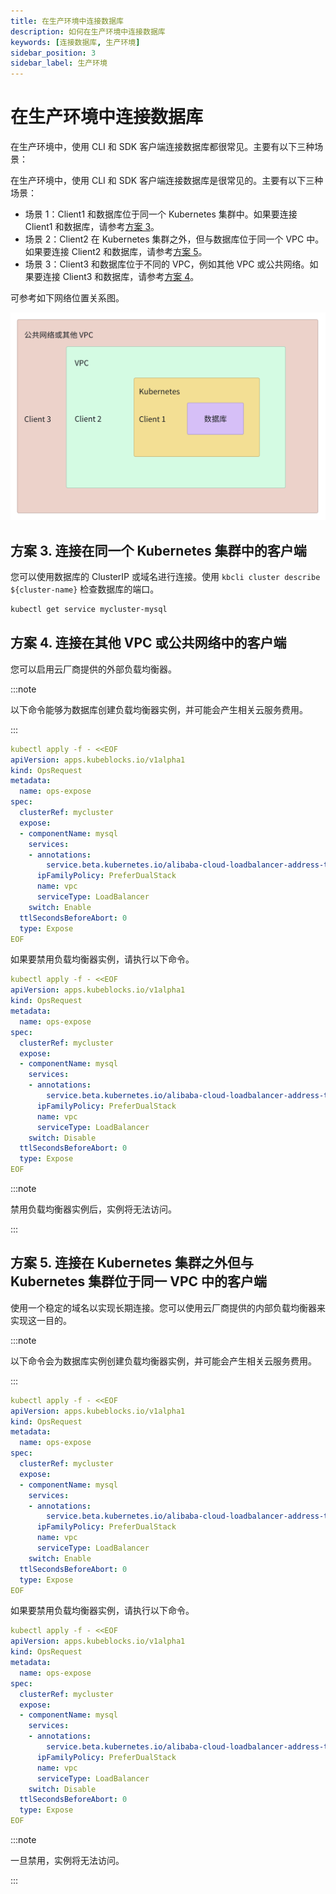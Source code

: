 ```yaml
---
title: 在生产环境中连接数据库
description: 如何在生产环境中连接数据库
keywords: [连接数据库, 生产环境]
sidebar_position: 3
sidebar_label: 生产环境
---
```


# 在生产环境中连接数据库

在生产环境中，使用 CLI 和 SDK 客户端连接数据库都很常见。主要有以下三种场景：

在生产环境中，使用 CLI 和 SDK 客户端连接数据库是很常见的。主要有以下三种场景：

- 场景 1：Client1 和数据库位于同一个 Kubernetes 集群中。如果要连接 Client1 和数据库，请参考[方案 3](#procedure-3-connect-database-in-the-same-kubernetes-cluster)。
- 场景 2：Client2 在 Kubernetes 集群之外，但与数据库位于同一个 VPC 中。如果要连接 Client2 和数据库，请参考[方案 5](#procedure-5-client-outside-the-kubernetes-cluster-but-in-the-same-vpc-as-the-kubernetes-cluster)。
- 场景 3：Client3 和数据库位于不同的 VPC，例如其他 VPC 或公共网络。如果要连接 Client3 和数据库，请参考[方案 4](#procedure-4-connect-database-with-clients-in-other-vpcs-or-public-networks)。

可参考如下网络位置关系图。

![Example](./../../img/connect-to-database-in-production-env-network-locations.jpg)

## 方案 3. 连接在同一个 Kubernetes 集群中的客户端

您可以使用数据库的 ClusterIP 或域名进行连接。使用 `kbcli cluster describe ${cluster-name}` 检查数据库的端口。

```bash
kubectl get service mycluster-mysql
```

## 方案 4. 连接在其他 VPC 或公共网络中的客户端

您可以启用云厂商提供的外部负载均衡器。

:::note

以下命令能够为数据库创建负载均衡器实例，并可能会产生相关云服务费用。

:::

```yaml
kubectl apply -f - <<EOF
apiVersion: apps.kubeblocks.io/v1alpha1
kind: OpsRequest
metadata:
  name: ops-expose
spec:
  clusterRef: mycluster
  expose:
  - componentName: mysql
    services:
    - annotations:
        service.beta.kubernetes.io/alibaba-cloud-loadbalancer-address-type: intranet
      ipFamilyPolicy: PreferDualStack
      name: vpc
      serviceType: LoadBalancer
    switch: Enable
  ttlSecondsBeforeAbort: 0
  type: Expose
EOF
```

如果要禁用负载均衡器实例，请执行以下命令。

```yaml
kubectl apply -f - <<EOF
apiVersion: apps.kubeblocks.io/v1alpha1
kind: OpsRequest
metadata:
  name: ops-expose
spec:
  clusterRef: mycluster
  expose:
  - componentName: mysql
    services:
    - annotations:
        service.beta.kubernetes.io/alibaba-cloud-loadbalancer-address-type: intranet
      ipFamilyPolicy: PreferDualStack
      name: vpc
      serviceType: LoadBalancer
    switch: Disable
  ttlSecondsBeforeAbort: 0
  type: Expose
EOF
```

:::note

禁用负载均衡器实例后，实例将无法访问。

:::

## 方案 5. 连接在 Kubernetes 集群之外但与 Kubernetes 集群位于同一 VPC 中的客户端

使用一个稳定的域名以实现长期连接。您可以使用云厂商提供的内部负载均衡器来实现这一目的。

:::note

以下命令会为数据库实例创建负载均衡器实例，并可能会产生相关云服务费用。

:::

```yaml
kubectl apply -f - <<EOF
apiVersion: apps.kubeblocks.io/v1alpha1
kind: OpsRequest
metadata:
  name: ops-expose
spec:
  clusterRef: mycluster
  expose:
  - componentName: mysql
    services:
    - annotations:
        service.beta.kubernetes.io/alibaba-cloud-loadbalancer-address-type: internet
      ipFamilyPolicy: PreferDualStack
      name: vpc
      serviceType: LoadBalancer
    switch: Enable
  ttlSecondsBeforeAbort: 0
  type: Expose
EOF
```

如果要禁用负载均衡器实例，请执行以下命令。

```yaml
kubectl apply -f - <<EOF
apiVersion: apps.kubeblocks.io/v1alpha1
kind: OpsRequest
metadata:
  name: ops-expose
spec:
  clusterRef: mycluster
  expose:
  - componentName: mysql
    services:
    - annotations:
        service.beta.kubernetes.io/alibaba-cloud-loadbalancer-address-type: internet
      ipFamilyPolicy: PreferDualStack
      name: vpc
      serviceType: LoadBalancer
    switch: Disable
  ttlSecondsBeforeAbort: 0
  type: Expose
EOF
```

:::note

一旦禁用，实例将无法访问。

:::
